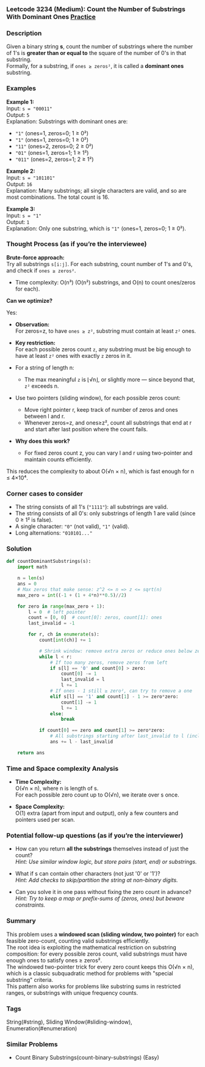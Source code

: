 ### Leetcode 3234 (Medium): Count the Number of Substrings With Dominant Ones [Practice](https://leetcode.com/problems/count-the-number-of-substrings-with-dominant-ones)

### Description  
Given a binary string **s**, count the number of substrings where the number of 1's is **greater than or equal to** the square of the number of 0's in that substring.  
Formally, for a substring, if `ones ≥ zeros²`, it is called a **dominant ones** substring.

### Examples  

**Example 1:**  
Input: `s = "00011"`  
Output: `5`  
Explanation: Substrings with dominant ones are:  
- `"1"` (ones=1, zeros=0; 1 ≥ 0²)  
- `"1"` (ones=1, zeros=0; 1 ≥ 0²)  
- `"11"` (ones=2, zeros=0; 2 ≥ 0²)  
- `"01"` (ones=1, zeros=1; 1 ≥ 1²)  
- `"011"` (ones=2, zeros=1; 2 ≥ 1²)

**Example 2:**  
Input: `s = "101101"`  
Output: `16`  
Explanation: Many substrings; all single characters are valid, and so are most combinations. The total count is 16.

**Example 3:**  
Input: `s = "1"`  
Output: `1`  
Explanation: Only one substring, which is `"1"` (ones=1, zeros=0; 1 ≥ 0²).

### Thought Process (as if you’re the interviewee)  

**Brute-force approach:**  
Try all substrings `s[i:j]`. For each substring, count number of 1's and 0's, and check if `ones ≥ zeros²`.  
- Time complexity: O(n³) (O(n²) substrings, and O(n) to count ones/zeros for each).

**Can we optimize?**

Yes:
- **Observation:**  
  For zeros=z, to have `ones ≥ z²`, substring must contain at least `z²` ones.
- **Key restriction:**  
  For each possible zeros count `z`, any substring must be big enough to have at least `z²` ones with exactly `z` zeros in it.
  
- For a string of length n:
  - The max meaningful `z` is ⌊√n⌋, or slightly more — since beyond that, `z²` exceeds n.

- Use two pointers (sliding window), for each possible zeros count:
  - Move right pointer r, keep track of number of zeros and ones between l and r.
  - Whenever zeros=z, and ones≥z², count all substrings that end at r and start after last position where the count fails.

- **Why does this work?**
  - For fixed zeros count z, you can vary l and r using two-pointer and maintain counts efficiently.

This reduces the complexity to about O(√n × n), which is fast enough for n ≤ 4×10⁴.

### Corner cases to consider  
- The string consists of all 1's (`"1111"`): all substrings are valid.
- The string consists of all 0's: only substrings of length 1 are valid (since 0 ≥ 1² is false).
- A single character: `"0"` (not valid), `"1"` (valid).
- Long alternations: `"010101..."`

### Solution

```python
def countDominantSubstrings(s):
    import math

    n = len(s)
    ans = 0
    # Max zeros that make sense: z^2 <= n => z <= sqrt(n)
    max_zero = int((-1 + (1 + 4*n)**0.5)//2)

    for zero in range(max_zero + 1):
        l = 0  # left pointer
        count = [0, 0]  # count[0]: zeros, count[1]: ones
        last_invalid = -1

        for r, ch in enumerate(s):
            count[int(ch)] += 1

            # Shrink window: remove extra zeros or reduce ones below zero²
            while l < r:
                # If too many zeros, remove zeros from left
                if s[l] == '0' and count[0] > zero:
                    count[0] -= 1
                    last_invalid = l
                    l += 1
                # If ones - 1 still ≥ zero², can try to remove a one
                elif s[l] == '1' and count[1] - 1 >= zero*zero:
                    count[1] -= 1
                    l += 1
                else:
                    break

            if count[0] == zero and count[1] >= zero*zero:
                # All substrings starting after last_invalid to l (inclusive)
                ans += l - last_invalid

    return ans
```

### Time and Space complexity Analysis  

- **Time Complexity:**  
  O(√n × n), where n is length of s.  
  For each possible zero count up to O(√n), we iterate over s once.

- **Space Complexity:**  
  O(1) extra (apart from input and output), only a few counters and pointers used per scan.

### Potential follow-up questions (as if you’re the interviewer)  

- How can you return **all the substrings** themselves instead of just the count?  
  *Hint: Use similar window logic, but store pairs (start, end) or substrings.*

- What if s can contain other characters (not just '0' or '1')?  
  *Hint: Add checks to skip/partition the string at non-binary digits.*

- Can you solve it in one pass without fixing the zero count in advance?  
  *Hint: Try to keep a map or prefix-sums of (zeros, ones) but beware constraints.*

### Summary
This problem uses a **windowed scan (sliding window, two pointer)** for each feasible zero-count, counting valid substrings efficiently.  
The root idea is exploiting the mathematical restriction on substring composition: for every possible zeros count, valid substrings must have enough ones to satisfy ones ≥ zeros².  
The windowed two-pointer trick for every zero count keeps this O(√n × n), which is a classic subquadratic method for problems with "special substring" criteria.  
This pattern also works for problems like substring sums in restricted ranges, or substrings with unique frequency counts.

### Tags
String(#string), Sliding Window(#sliding-window), Enumeration(#enumeration)

### Similar Problems
- Count Binary Substrings(count-binary-substrings) (Easy)